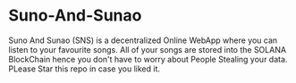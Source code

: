 # Suno-And-Sunao
Suno And Sunao (SNS) is a decentralized Online WebApp where you can listen to your favourite songs. All of your songs are stored into the SOLANA BlockChain hence you don't have to worry about People Stealing your data. PLease Star this repo in case you liked it.
